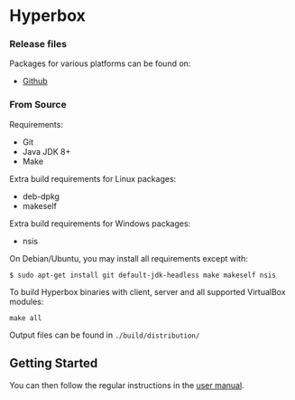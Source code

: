 # Hyperbox

### Release files

Packages for various platforms can be found on:

- [Github](https://github.com/hyperbox/hyperbox/releases)

### From Source

Requirements:

- Git
- Java JDK 8+
- Make

Extra build requirements for Linux packages:

- deb-dpkg
- makeself

Extra build requirements for Windows packages:
- nsis

On Debian/Ubuntu, you may install all requirements except with:
```
$ sudo apt-get install git default-jdk-headless make makeself nsis
```
To build Hyperbox binaries with client, server and all supported VirtualBox modules:
```
make all
```

Output files can be found in `./build/distribution/`

## Getting Started

You can then follow the regular instructions in the [user manual](https://kamax.io/hbox/manual/#il-fl).

